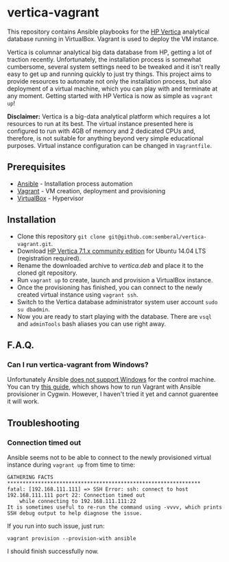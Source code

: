 # vertica-vagrant

This repository contains Ansible playbooks for the [HP Vertica](http://www.vertica.com/) analytical database running in VirtualBox. Vagrant is used to deploy the VM instance. 

Vertica is columnar analytical big data database from HP, getting a lot of traction recently. Unfortunately, the installation process is somewhat cumbersome, several system settings need to be tweaked and it isn't really easy to get up and running quickly to just try things. This project aims to provide resources to automate not only the installation process, but also deployment of a virtual machine, which you can play with and terminate at any moment. Getting started with HP Vertica is now as simple as `vagrant up`!

**Disclaimer:** Vertica is a big-data analytical platform which requires a lot resources to run at its best. The virtual instance presented here is configured to run with 4GB of memory and 2 dedicated CPUs and, therefore, is not suitable for anything beyond very simple educational purposes. Virtual instance configuration can be changed in `Vagrantfile`.

## Prerequisites
* [Ansible](http://ansible.com/) - Installation process automation
* [Vagrant](http://vagrantup.com/) - VM creation, deployment and provisioning
* [VirtualBox](https://www.virtualbox.org/) - Hypervisor

## Installation
* Clone this repository `git clone git@github.com:semberal/vertica-vagrant.git`.
* Download [HP Vertica 7.1.x community edition](https://my.vertica.com/download-community-edition/) for Ubuntu 14.04 LTS (registration required).
* Rename the downloaded archive to *vertica.deb* and place it to the cloned git repository.
* Run `vagrant up` to create, launch and provision a VirtualBox instance.
* Once the provisioning has finished, you can connect to the newly created virtual instance using `vagrant ssh`.
* Switch to the Vertica database administrator system user account `sudo su dbadmin`.
* Now you are ready to start playing with the database. There are `vsql` and `adminTools` bash aliases you can use right away.

## F.A.Q.

### Can I run vertica-vagrant from Windows?

Unfortunately Ansible [does not support Windows](http://docs.ansible.com/intro_installation.html#control-machine-requirements) for the control machine. You can try [this guide](http://www.azavea.com/blogs/labs/2014/10/running-vagrant-with-ansible-provisioning-on-windows/), which shows how to run Vagrant with Ansible provisioner in Cygwin. However, I haven't tried it yet and cannot guarentee it will work.

## Troubleshooting

### Connection timed out
Ansible seems not to be able to connect to the newly provisioned virtual instance during `vagrant up` from time to time:

```
GATHERING FACTS *************************************************************** 
fatal: [192.168.111.111] => SSH Error: ssh: connect to host 192.168.111.111 port 22: Connection timed out
    while connecting to 192.168.111.111:22
It is sometimes useful to re-run the command using -vvvv, which prints SSH debug output to help diagnose the issue.
```

If you run into such issue, just run:
```
vagrant provision --provision-with ansible
```
I should finish successfully now.


